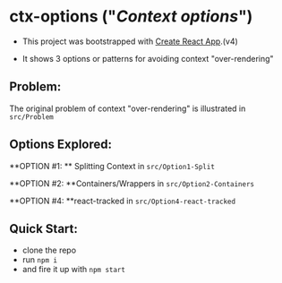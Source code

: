 # ctx-options ("*Context options*")

* This project was bootstrapped with [Create React App](https://github.com/facebook/create-react-app).(v4) 

* It shows 3 options or patterns for avoiding context "over-rendering"



## Problem:

The original problem of context "over-rendering" is illustrated in `src/Problem`



## Options Explored:

**OPTION #1: ** Splitting Context in `src/Option1-Split`

**OPTION #2: **Containers/Wrappers in `src/Option2-Containers`

**OPTION #4: **react-tracked in `src/Option4-react-tracked`

### 

## Quick Start:

* clone the repo
* run `npm i`
* and fire it up with `npm start`



